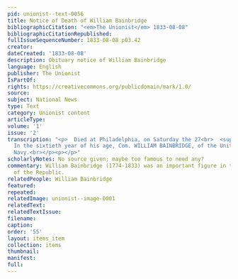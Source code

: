 ```yaml
---
pid: unionist--text-0056
title: Notice of Death of William Bainbridge
bibliographicCitation: "<em>The Unionist</em> 1833-08-08"
bibliographicCitationRepublished: 
fullIssueSequenceNumber: 1833-08-08 p03.42
creator: 
dateCreated: '1833-08-08'
description: Obituary notice of William Bainbridge
language: English
publisher: The Unionist
IsPartOf: 
rights: https://creativecommons.org/publicdomain/mark/1.0/
source: 
subject: National News
type: Text
category: Unionist content
articleType: 
volume: '1'
issue: '2'
transcription: "<p>  Died at Philadelphia, on Saturday the 27<br>  <sup>th</sup>  ult.
  In the sixtieth year of his age, Com. WILLIAM BAINBRIDGE, of the United<br>  States
  Navy.<br></p><p></p>"
scholarlyNotes: No source given; maybe too famous to need any?
commentary: William Bainbridge (1774-1833) was an important figure in the early decades
  of the Republic.
relatedPeople: William Bainbridge
featured: 
repeated: 
relatedImage: unionist--image-0001
relatedText: 
relatedTextIssue: 
filename: 
caption: 
order: '55'
layout: items_item
collection: items
thumbnail: 
manifest: 
full: 
---
```

